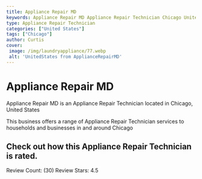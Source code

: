 ```yaml
---
title: Appliance Repair MD
keywords: Appliance Repair MD Appliance Repair Technician Chicago United States 
type: Appliance Repair Technician 
categories: ["United States"]
tags: ["Chicago"]
author: Curtis
cover:
 image: /img/laundryappliance/77.webp
 alt: 'UnitedStates from ApplianceRepairMD'
---
```


# Appliance Repair MD
Appliance Repair MD is an Appliance Repair Technician located in Chicago, United States

This business offers a range of Appliance Repair Technician services to households and businesses in and around Chicago

## Check out how this Appliance Repair Technician is rated.
Review Count: (30)
Review Stars: 4.5
